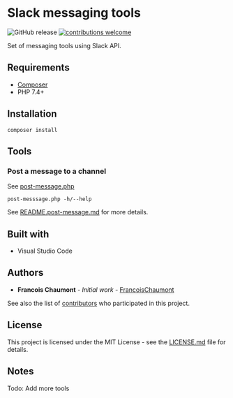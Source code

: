 # Slack messaging tools

![GitHub release](https://img.shields.io/github/release/FrancoisChaumont/slack-api-tools.svg)
[![contributions welcome](https://img.shields.io/badge/contributions-welcome-brightgreen.svg?style=flat)](https://github.com/FrancoisChaumont/slack-api-tools/issues)

Set of messaging tools using Slack API.

## Requirements

- [Composer](https://getcomposer.org)
- PHP 7.4+

## Installation

```
composer install
```

## Tools

### Post a message to a channel
See [post-message.php](post-message.php)
```
post-messsage.php -h/--help
```
See [README.post-message.md](READMEs/README.post-message.md) for more details.

## Built with
* Visual Studio Code

## Authors
* **Francois Chaumont** - *Initial work* - [FrancoisChaumont](https://github.com/FrancoisChaumont)

See also the list of [contributors](https://github.com/FrancoisChaumont/db/graphs/contributors) who participated in this project.

## License
This project is licensed under the MIT License - see the [LICENSE.md](LICENSE.md) file for details.

## Notes
Todo: Add more tools

